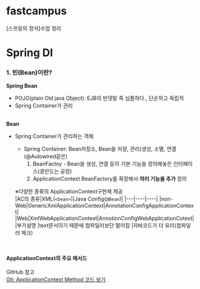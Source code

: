 # fastcampus
[스프링의 정석]수업 정리
# Spring DI
### 1. 빈(Bean)이란?
 **Spring Bean** 
- POJO(plain Old java Object): EJB의 반댓말 즉 심플하다., 단순하고 독립적
- Spring Container가 관리
<br><br>


**Bean**
- Spring Container가 관리하는 객체
	- Spring Container: Bean저장소, Bean을 저장, 관리(생성, 소멸, 연결(@Autowired같은)
		1. BeanFactoy - 
			Bean을 생성, 연결 등의 기본 기능을 정의해놓은 인터페이스(콩만드는 공장)
		2. ApplicationContext
		BeanFactory를 확장해서 **여러 기능을 추가** 정의
		
	※다양한 종류의 ApplicationContext구현체 제공		
	|AC의 종류|XML(```<bean>```)|Java Config(```@Bean```)|
	|---|----|----|
	|non-Web|GenericXmlApplicationContext|AnnotationConfigApplicationContext|
	|Web|XmlWebApplicationContext|AnnotionConfigWebApplicationCotext|
	|부가설명 |text문서이기 때문에 컴파일러보단 떨어짐 |자바코드가 더 유리(컴파일러 체크)


<br><br>
**ApplicationContext의 주요 메서드**
<br><br>
GitHub 참고
<br>
[Gti: ApplicationContext Method 코드 보기](https://github.com/KhaeMiin/fastcampus2/blob/master/ch3/src/main/java/com/fastcampus/ch3/ApplicationContextTest.java)		
		
